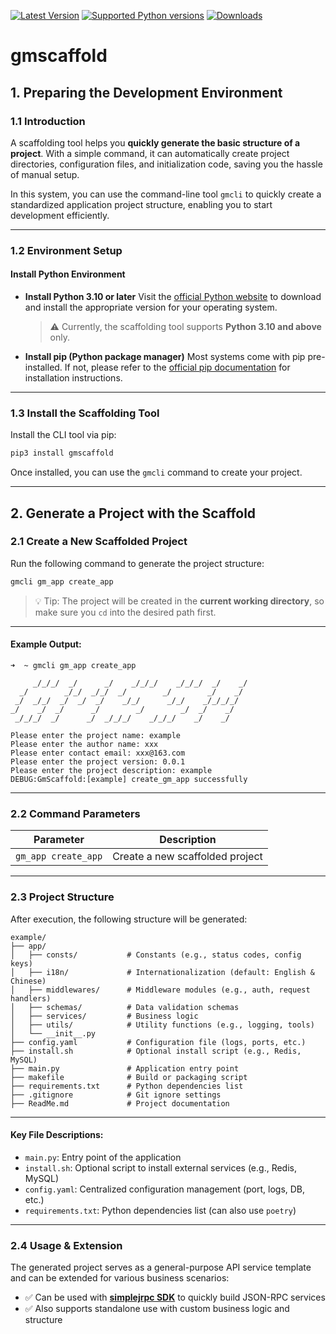 [![Latest Version](https://img.shields.io/pypi/v/gmscaffold.svg)](https://pypi.python.org/pypi/gmscaffold/)
[![Supported Python versions](https://img.shields.io/pypi/pyversions/gmscaffold.svg)](https://pypi.python.org/pypi/gmscaffold/)
[![Downloads](https://img.shields.io/pypi/dm/gmscaffold.svg)](https://pypi.org/project/gmscaffold/)

gmscaffold
==========

## 1. Preparing the Development Environment

### 1.1 Introduction

A scaffolding tool helps you **quickly generate the basic structure of a project**. With a simple command, it can automatically create project directories, configuration files, and initialization code, saving you the hassle of manual setup.

In this system, you can use the command-line tool `gmcli` to quickly create a standardized application project structure, enabling you to start development efficiently.

---

### 1.2 Environment Setup

#### Install Python Environment

* **Install Python 3.10 or later**
  Visit the [official Python website](https://www.python.org/downloads/) to download and install the appropriate version for your operating system.

  > ⚠️ Currently, the scaffolding tool supports **Python 3.10 and above** only.

* **Install pip (Python package manager)**
  Most systems come with pip pre-installed. If not, please refer to the [official pip documentation](https://pip.pypa.io/en/stable/installation/) for installation instructions.

---

### 1.3 Install the Scaffolding Tool

Install the CLI tool via pip:

```bash
pip3 install gmscaffold
```

Once installed, you can use the `gmcli` command to create your project.

---

## 2. Generate a Project with the Scaffold

### 2.1 Create a New Scaffolded Project

Run the following command to generate the project structure:

```bash
gmcli gm_app create_app
```

> 💡 Tip: The project will be created in the **current working directory**, so make sure you `cd` into the desired path first.

---

#### Example Output:

```text
➜  ~ gmcli gm_app create_app

     _/_/_/  _/      _/    _/_/_/    _/_/_/  _/    _/
  _/        _/_/  _/_/  _/        _/        _/    _/
 _/  _/_/  _/  _/  _/    _/_/      _/_/    _/_/_/_/
_/    _/  _/      _/        _/        _/  _/    _/
 _/_/_/  _/      _/  _/_/_/    _/_/_/    _/    _/

Please enter the project name: example
Please enter the author name: xxx
Please enter contact email: xxx@163.com
Please enter the project version: 0.0.1
Please enter the project description: example
DEBUG:GmScaffold:[example] create_gm_app successfully

```

---

### 2.2 Command Parameters

| Parameter           | Description                     |
| ------------------- | ------------------------------- |
| `gm_app create_app` | Create a new scaffolded project |

---

### 2.3 Project Structure

After execution, the following structure will be generated:

```
example/
├── app/
│   ├── consts/           # Constants (e.g., status codes, config keys)
│   ├── i18n/             # Internationalization (default: English & Chinese)
│   ├── middlewares/      # Middleware modules (e.g., auth, request handlers)
│   ├── schemas/          # Data validation schemas
│   ├── services/         # Business logic
│   ├── utils/            # Utility functions (e.g., logging, tools)
│   └── __init__.py
├── config.yaml           # Configuration file (logs, ports, etc.)
├── install.sh            # Optional install script (e.g., Redis, MySQL)
├── main.py               # Application entry point
├── makefile              # Build or packaging script
├── requirements.txt      # Python dependencies list
├── .gitignore            # Git ignore settings
├── ReadMe.md             # Project documentation
```

---

#### Key File Descriptions:

* `main.py`: Entry point of the application
* `install.sh`: Optional script to install external services (e.g., Redis, MySQL)
* `config.yaml`: Centralized configuration management (port, logs, DB, etc.)
* `requirements.txt`: Python dependencies list (can also use `poetry`)

---

### 2.4 Usage & Extension

The generated project serves as a general-purpose API service template and can be extended for various business scenarios:

* ✅ Can be used with [**simplejrpc SDK**](https://pypi.org/project/simplejrpc/) to quickly build JSON-RPC services
* ✅ Also supports standalone use with custom business logic and structure

